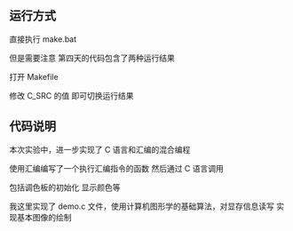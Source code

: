## 运行方式

直接执行 make.bat

但是需要注意 第四天的代码包含了两种运行结果

打开 Makefile

修改 C_SRC 的值 即可切换运行结果

## 代码说明

本次实验中，进一步实现了 C 语言和汇编的混合编程

使用汇编编写了一个执行汇编指令的函数 然后通过 C 语言调用

包括调色板的初始化 显示颜色等

我这里实现了 demo.c 文件，使用计算机图形学的基础算法，对显存信息读写 实现基本图像的绘制
